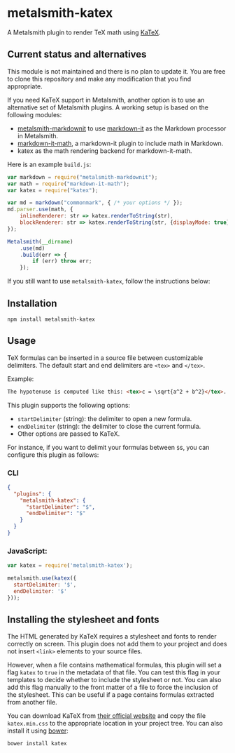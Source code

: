 metalsmith-katex
================

A Metalsmith plugin to render TeX math using [KaTeX](https://khan.github.io/KaTeX/).

Current status and alternatives
-------------------------------

This module is not maintained and there is no plan to update it.
You are free to clone this repository and make any modification that you find appropriate.

If you need KaTeX support in Metalsmith, another option is to use an alternative set of Metalsmith plugins.
A working setup is based on the following modules:

* [metalsmith-markdownit](https://github.com/mayo/metalsmith-markdownit) to use [markdown-it](https://github.com/markdown-it/markdown-it) as the Markdown processor in Metalsmith.
* [markdown-it-math](https://github.com/runarberg/markdown-it-math), a markdown-it plugin to include math in Markdown.
* katex as the math rendering backend for markdown-it-math.

Here is an example `build.js`:

```js
var markdown = require("metalsmith-markdownit");
var math = require("markdown-it-math");
var katex = require("katex");

var md = markdown("commonmark", { /* your options */ });
md.parser.use(math, {
    inlineRenderer: str => katex.renderToString(str),
    blockRenderer: str => katex.renderToString(str, {displayMode: true});
});

Metalsmith(__dirname)
    .use(md)
    .build(err => {
        if (err) throw err;
    });
```

If you still want to use `metalsmith-katex`, follow the instructions below:

Installation
------------

    npm install metalsmith-katex

Usage
-----

TeX formulas can be inserted in a source file between customizable delimiters.
The default start and end delimiters are ``<tex>`` and ``</tex>``.

Example:

```html
The hypotenuse is computed like this: <tex>c = \sqrt{a^2 + b^2}</tex>.
```

This plugin supports the following options:

* ``startDelimiter`` (string): the delimiter to open a new formula.
* ``endDelimiter`` (string): the delimiter to close the current formula.
* Other options are passed to KaTeX.

For instance, if you want to delimit your formulas between ``$``s,
you can configure this plugin as follows:

### CLI

```json
{
  "plugins": {
    "metalsmith-katex": {
      "startDelimiter": "$",
      "endDelimiter": "$"
    }
  }
}
```

### JavaScript:

```javascript
var katex = require('metalsmith-katex');

metalsmith.use(katex({
  startDelimiter: '$',
  endDelimiter: '$'
}));
```

Installing the stylesheet and fonts
-----------------------------------

The HTML generated by KaTeX requires a stylesheet and fonts to render correctly on screen.
This plugin does not add them to your project and does not insert ``<link>``
elements to your source files.

However, when a file contains mathematical formulas, this plugin will set
a flag ``katex`` to ``true`` in the metadata of that file.
You can test this flag in your templates to decide whether to include the stylesheet or not.
You can also add this flag manually to the front matter of a file to force the inclusion
of the stylesheet. This can be useful if a page contains formulas extracted from another file.

You can download KaTeX from [their official website](https://khan.github.io/KaTeX/)
and copy the file ``katex.min.css`` to the appropriate location in your project tree.
You can also install it using [bower](http://bower.io):

```
bower install katex
```
